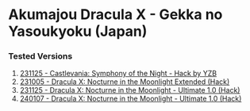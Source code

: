 # Akumajou Dracula X - Gekka no Yasoukyoku (Japan)

### Tested Versions

1. [231125 - Castlevania: Symphony of the Night - Hack by YZB](./01/README.md)
2. [231005 - Dracula X: Nocturne in the Moonlight Extended (Hack)](./02/README.md)
3. [231125 - Dracula X: Nocturne in the Moonlight - Ultimate 1.0 (Hack)](./03/README.md)
4. [240107 - Dracula X: Nocturne in the Moonlight - Ultimate 1.0 (Hack)](./04/README.md)
